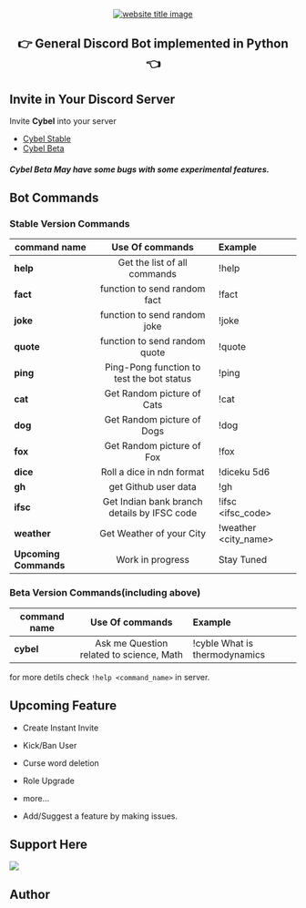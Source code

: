 <p align="center">
  <a href="https://py-contributors.github.io/awesomeScripts/"><img src="https://capsule-render.vercel.app/api?type=rect&color=ffdd00&height=100&section=header&text=Cybel&fontSize=80%&fontColor=ffffff" alt="website title image"></a>
  <h2 align="center">👉 General Discord Bot implemented in Python 👈</h2>
</p>

## Invite in Your Discord Server

Invite **Cybel** into your server 

- [Cybel Stable](https://discord.com/api/oauth2/authorize?client_id=832137823309004800&permissions=142337&scope=bot)
- [Cybel Beta](https://discord.com/api/oauth2/authorize?client_id=831918257166090250&permissions=142337&scope=bot)

##### **Cybel Beta** May have some bugs with some experimental features.

## Bot Commands

### Stable Version Commands

| command name          |               Use Of commands               | Example              |
| --------------------- | :-----------------------------------------: | :------------------- |
| **help**              |        Get the list of all commands         | !help                |
| **fact**              |        function to send random fact         | !fact                |
| **joke**              |        function to send random joke         | !joke                |
| **quote**             |        function to send random quote        | !quote               |
| **ping**              |  Ping-Pong function to test the bot status  | !ping                |
| **cat**               |         Get Random picture of Cats          | !cat                 |
| **dog**               |         Get Random picture of Dogs          | !dog                 |
| **fox**               |          Get Random picture of Fox          | !fox                 |
| **dice**              |          Roll a dice in ndn format          | !diceku 5d6          |
| **gh**                |            get Github user data             | !gh <username>       |
| **ifsc**              | Get Indian bank branch details by IFSC code | !ifsc <ifsc_code>    |
| **weather**           |          Get Weather of your City           | !weather <city_name> |
| **Upcoming Commands** |              Work in progress               | Stay Tuned           |

### Beta Version Commands(including above)

| command name |             Use Of commands              | Example                       |
| ------------ | :--------------------------------------: | :---------------------------- |
| **cybel**    | Ask me Question related to science, Math | !cyble What is thermodynamics |

for more detils check `!help <command_name>` in server.

## Upcoming Feature

- Create Instant Invite
- Kick/Ban User
- Curse word deletion
- Role Upgrade
- more...

- Add/Suggest a feature by making issues.

## Support Here

<a href="https://www.buymeacoffee.com/codeperfectplus"><img src="https://img.buymeacoffee.com/button-api/?text=Buy me a book&emoji=📖&slug=codeperfectplus&button_colour=FFDD00&font_colour=000000&font_family=Cookie&outline_colour=000000&coffee_colour=ffffff"></a>

## Author
